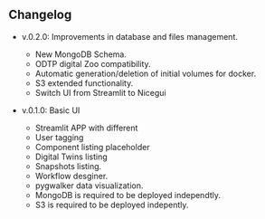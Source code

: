 ## Changelog

- v.0.2.0: Improvements in database and files management.
    - New MongoDB Schema.
    - ODTP digital Zoo compatibility. 
    - Automatic generation/deletion of initial volumes for docker. 
    - S3 extended functionality.
    - Switch UI from Streamlit to Nicegui


- v.0.1.0: Basic UI
    - Streamlit APP with different
    - User tagging
    - Component listing placeholder
    - Digital Twins listing
    - Snapshots listing.
    - Workflow desginer.
    - pygwalker data visualization.
    - MongoDB is required to be deployed independtly.
    - S3 is required to be deployed indepently.
